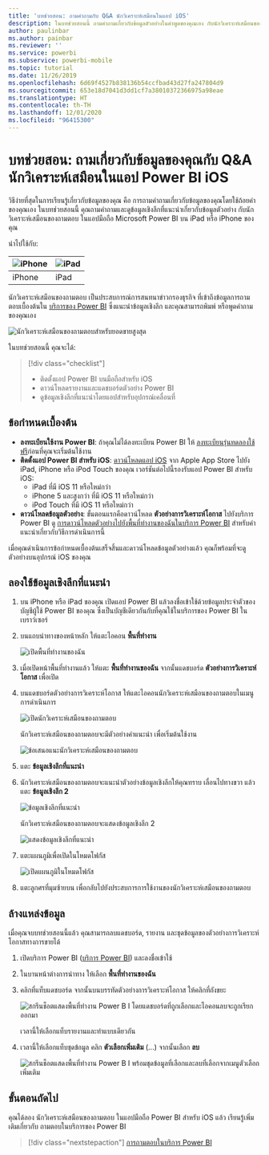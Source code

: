 ```yaml
---
title: 'บทช่วยสอน: ถามคำถามกับ Q&A นักวิเคราะห์เสมือนในแอป iOS'
description: ในบทช่วยสอนนี้ ถามคำถามเกี่ยวกับข้อมูลตัวอย่างในคำพูดของคุณเอง กับนักวิเคราะห์เสมือนของถามตอบ ในแอปมือถือ Power BI บนอุปกรณ์ iOS ของคุณ
author: paulinbar
ms.author: painbar
ms.reviewer: ''
ms.service: powerbi
ms.subservice: powerbi-mobile
ms.topic: tutorial
ms.date: 11/26/2019
ms.openlocfilehash: 6d69f4527b838136b54ccfbad43d27fa247804d9
ms.sourcegitcommit: 653e18d7041d3dd1cf7a38010372366975a98eae
ms.translationtype: HT
ms.contentlocale: th-TH
ms.lasthandoff: 12/01/2020
ms.locfileid: "96415300"
---
```

# <a name="tutorial-ask-questions-about-your-data-with-the-qa-virtual-analyst-in-the-power-bi-ios-apps"></a>บทช่วยสอน: ถามเกี่ยวกับข้อมูลของคุณกับ Q&A นักวิเคราะห์เสมือนในแอป Power BI iOS

วิธีง่ายที่สุดในการเรียนรู้เกี่ยวกับข้อมูลของคุณ คือ การถามคำถามเกี่ยวกับข้อมูลของคุณโดยใช้ถ้อยคำของคุณเอง ในบทช่วยสอนนี้ คุณถามคำถามและดูข้อมูลเชิงลึกที่แนะนำเกี่ยวกับข้อมูลตัวอย่าง กับนักวิเคราะห์เสมือนของถามตอบ ในแอปมือถือ Microsoft Power BI บน iPad หรือ iPhone ของคุณ 

นำไปใช้กับ:

| ![iPhone](./media/tutorial-mobile-apps-ios-qna/iphone-logo-50-px.png) | ![iPad](./media/tutorial-mobile-apps-ios-qna/ipad-logo-50-px.png) |
|:--- |:--- |
| iPhone |iPad |

นักวิเคราะห์เสมือนของถามตอบ เป็นประสบการณ์การสนทนาข่าวกรองธุรกิจ ที่เข้าถึงข้อมูลการถามตอบเบื้องต้นใน [บริการของ Power BI](https://powerbi.com) ซึ่งแนะนำข้อมูลเชิงลึก และคุณสามารถพิมพ์ หรือพูดคำถามของคุณเอง

![นักวิเคราะห์เสมือนของถามตอบสำหรับยอดขายสูงสุด](./media/tutorial-mobile-apps-ios-qna/power-bi-ios-q-n-a-top-sale-intro.png)

ในบทช่วยสอนนี้ คุณจะได้:

> [!div class="checklist"]
> * ติดตั้งแอป Power BI บนมือถือสำหรับ iOS
> * ดาวน์โหลดรายงานและแดชบอร์ดตัวอย่าง Power BI
> * ดูข้อมูลเชิงลึกที่แนะนำโดยแอปสำหรับอุปกรณ์เคลื่อนที่

## <a name="prerequisites"></a>ข้อกำหนดเบื้องต้น

* **ลงทะเบียนใช้งาน Power BI**: ถ้าคุณไม่ได้ลงทะเบียน Power BI ให้ [ลงทะเบียนรุ่นทดลองใช้ฟรี](https://app.powerbi.com/signupredirect?pbi_source=web)ก่อนที่คุณจะเริ่มต้นใช้งาน
* **ติดตั้งแอป Power BI สำหรับ iOS**: [ดาวน์โหลดแอป iOS](https://apps.apple.com/app/microsoft-power-bi/id929738808) จาก Apple App Store ไปยัง iPad, iPhone หรือ iPod Touch ของคุณ เวอร์ชันต่อไปนี้รองรับแอป Power BI สำหรับ iOS:
  * iPad ที่มี iOS 11 หรือใหม่กว่า
  * iPhone 5 และสูงกว่า ที่มี iOS 11 หรือใหม่กว่า 
  * iPod Touch ที่มี iOS 11 หรือใหม่กว่า
* **ดาวน์โหลดข้อมูลตัวอย่าง**: ขั้นตอนแรกคือดาวน์โหลด **ตัวอย่างการวิเคราะห์โอกาส** ไปยังบริการ Power BI ดู [การดาวน์โหลดตัวอย่างไปยังพื้นที่ทำงานของฉันในบริการ Power BI](./mobile-apps-download-samples.md) สำหรับคำแนะนำเกี่ยวกับวิธีการดำเนินการนี้


เมื่อคุณดำเนินการข้อกำหนดเบื้องต้นเสร็จสิ้นและดาวน์โหลดข้อมูลตัวอย่างแล้ว คุณก็พร้อมที่จะดูตัวอย่างบนอุปกรณ์ iOS ของคุณ

## <a name="try-featured-insights"></a>ลองใช้ข้อมูลเชิงลึกที่แนะนำ
1. บน iPhone หรือ iPad ของคุณ เปิดแอป Power BI แล้วลงชื่อเข้าใช้ด้วยข้อมูลประจำตัวของบัญชีผู้ใช้ Power BI ของคุณ ซึ่งเป็นบัญชีเดียวกันกับที่คุณใช้ในบริการของ Power BI ในเบราว์เซอร์

2. บนแถบนำทางของหน้าหลัก ให้แตะไอคอน **พื้นที่ทำงาน**

    ![เปิดพื้นที่ทำงานของฉัน](./media/tutorial-mobile-apps-ios-qna/power-bi-qna-open-myworkspace.png)

3. เมื่อเปิดหน้าพื้นที่ทำงานแล้ว ให้แตะ **พื้นที่ทำงานของฉัน** จากนั้นแดชบอร์ด **ตัวอย่างการวิเคราะห์โอกาส** เพื่อเปิด


3. บนแดชบอร์ดตัวอย่างการวิเคราะห์โอกาส ให้แตะไอคอนนักวิเคราะห์เสมือนของถามตอบในเมนูการดำเนินการ

    ![เปิดนักวิเคราะห์เสมือนของถามตอบ](./media/tutorial-mobile-apps-ios-qna/power-bi-qna-open-qna.png)

    นักวิเคราะห์เสมือนของถามตอบจะมีตัวอย่างคำแนะนำ เพื่อเริ่มต้นใช้งาน

    ![ข้อเสนอแนะนักวิเคราะห์เสมือนของถามตอบ](./media/tutorial-mobile-apps-ios-qna/power-bi-qna-suggestions.png)

3. แตะ **ข้อมูลเชิงลึกที่แนะนำ**

4. นักวิเคราะห์เสมือนของถามตอบจะแนะนำตัวอย่างข้อมูลเชิงลึกให้คุณทราบ เลื่อนไปทางขวา แล้วแตะ **ข้อมูลเชิงลึก 2**

    ![ข้อมูลเชิงลึกที่แนะนำ](./media/tutorial-mobile-apps-ios-qna/power-bi-ios-qna-suggest-insight-2.png)

   นักวิเคราะห์เสมือนของถามตอบจะแสดงข้อมูลเชิงลึก 2

    ![แสดงข้อมูลเชิงลึกที่แนะนำ](./media/tutorial-mobile-apps-ios-qna/power-bi-ios-qna-show-insight-2.png)

5. แตะแผนภูมิเพื่อเปิดในโหมดโฟกัส

    ![เปิดแผนภูมิในโหมดโฟกัส](./media/tutorial-mobile-apps-ios-qna/power-bi-ios-qna-open-insight-2.png)

6. แตะลูกศรที่มุมซ้ายบน เพื่อกลับไปยังประสบการการใช้งานของนักวิเคราะห์เสมือนของถามตอบ

## <a name="clean-up-resources"></a>ล้างแหล่งข้อมูล

เมื่อคุณจบบทช่วยสอนนี้แล้ว คุณสามารถลบแดชบอร์ด, รายงาน และชุดข้อมูลของตัวอย่างการวิเคราะห์โอกาสทางการขายได้

1. เปิดบริการ Power BI ([บริการ Power BI](https://app.powerbi.com)) และลงชื่อเข้าใช้

2. ในบานหน้าต่างการนำทาง ให้เลือก **พื้นที่ทำงานของฉัน**

3. คลิกที่แท็บแดชบอร์ด จากนั้นบนบรรทัดตัวอย่างการวิเคราะห์โอกาส ให้คลิกที่ถังขยะ

    ![สกรีนช็อตแสดงพื้นที่ทำงาน Power B I โดยแดชบอร์ดที่ถูกเลือกและไอคอนลบจะถูกเรียกออกมา](./media/tutorial-mobile-apps-ios-qna/power-bi-tutorial-mobile-apps-ios-qna-delete-opportunity-analysis-sample.png)

    เวลานี้ให้เลือกแท็บรายงานและทำแบบเดียวกัน

4. เวลานี้ให้เลือกแท็บชุดข้อมูล คลิก **ตัวเลือกเพิ่มเติม** (...) จากนั้นเลือก **ลบ**

    ![สกรีนช็อตแสดงพื้นที่ทำงาน Power B I พร้อมชุดข้อมูลที่เลือกและลบที่เลือกจากเมนูตัวเลือกเพิ่มเติม](./media/tutorial-mobile-apps-ios-qna/power-bi-tutorial-mobile-apps-ios-qna-delete-opportunity-analysis-sample-datasets.png)

## <a name="next-steps"></a>ขั้นตอนถัดไป

คุณได้ลอง นักวิเคราะห์เสมือนของถามตอบ ในแอปมือถือ Power BI สำหรับ iOS แล้ว เรียนรู้เพิ่มเติมเกี่ยวกับ ถามตอบในบริการของ Power BI
> [!div class="nextstepaction"]
> [การถามตอบในบริการ Power BI](../end-user-q-and-a.md)